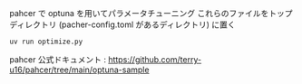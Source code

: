 pahcer で optuna を用いてパラメータチューニング
これらのファイルをトップディレクトリ (pacher-config.toml があるディレクトリ) に置く
```
uv run optimize.py
```

pahcer 公式ドキュメント : https://github.com/terry-u16/pahcer/tree/main/optuna-sample
